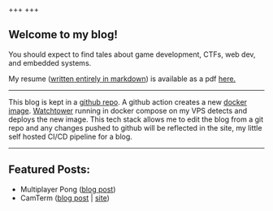 +++
+++
## Welcome to my blog! 
You should expect to find tales about game development, CTFs, web dev, and embedded systems.

My resume ([written entirely in markdown](/resume)) is available as a pdf [here.](/resume.pdf)

---

This blog is kept in a [github repo](https://github.com/camilomcatasus/zola_blog).
A github action creates a new [docker image](https://github.com/camilomcatasus/zola_blog/pkgs/container/zola_blog/339754933?tag=main).
[Watchtower](https://containrrr.dev/watchtower/) running in docker compose on my VPS detects and deploys the new image.
This tech stack allows me to edit the blog from a git repo and any changes pushed to github will be reflected in the site, my little self hosted  CI/CD pipeline for a blog.

---

## Featured Posts:
 - Multiplayer Pong ([blog post](/projects/multiplayer-pong))
 - CamTerm ([blog post](projects/terminal-website) | [site](https://term.camilomcatasus.dev))
